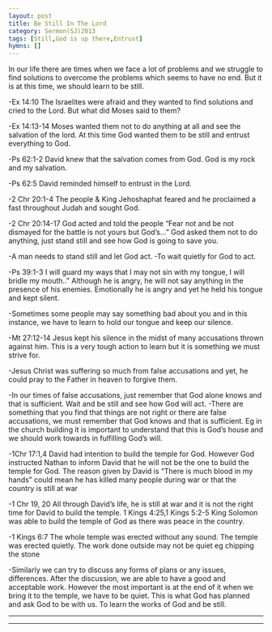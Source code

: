 ```yaml
---
layout: post
title: Be Still In The Lord
category: Sermon(SJ)2013
tags: [Still,God is up there,Entrust]
hymns: []
---
```

In our life there are times when we face a lot of problems and we struggle to find solutions to overcome the problems which seems to have no end. But it is at this time, we should learn to be still.

-Ex 14:10 
The Israelites were afraid and they wanted to find solutions and cried to the Lord. But what did Moses said to them?

-Ex 14:13-14 
Moses wanted them not to do anything at all and see the salvation of the lord. At this time God wanted them to be still and entrust everything to God.

-Ps 62:1-2 
David knew that the salvation comes from God. God is my rock and my salvation. 

-Ps 62:5 
David reminded himself to entrust in the Lord. 

-2 Chr 20:1-4 
The people & King Jehoshaphat feared and he proclaimed a fast throughout Judah and sought God. 

-2 Chr 20:14-17 
God acted and told the people  “Fear not and be not dismayed for the battle is not yours but God’s…” God asked them not to do anything, just stand still and see how God is going to save you.

-A man needs to stand still and let God act. -To wait quietly for God to act.

-Ps 39:1-3 I will guard my ways that I may not sin with my tongue, I will bridle my mouth..” 
Although he is angry, he will not say anything in the presence of his enemies. Emotionally he is angry and yet he held his tongue and kept silent.

-Sometimes some people may say something bad about you and in this instance, we have to learn to hold our tongue and keep our silence.

-Mt 27:12-14 Jesus kept his silence in the midst of many accusations thrown against him. This is a very tough action to learn but it is something we must strive for. 

-Jesus Christ was suffering so much from false accusations and yet, he could pray to the Father in heaven to forgive them. 

-In our times of false accusations, just remember that God alone knows and that is sufficient.  Wait and be still and see how God will act. -There are something that you find that things are not right or there are false accusations, we must remember that God knows and that is sufficient. 
Eg in the church building it is important to understand that this is God’s house and we should work towards in fulfilling God’s will.

-1Chr 17:1,4 David had intention to build the temple for God. However God instructed Nathan to inform David that he will not be the one to build the temple for God. The reason given by David is “There is much blood in my hands” could mean he has killed many people during war or that the country is still at war 

-1 Chr 19, 20 All through David’s life, he is still at war and it is not the right time for David to build the temple. 
1 Kings 4:25,1 Kings 5:2-5 King Solomon was able to build the temple of God as there was peace in the country. 

-1 Kings 6:7 The whole temple was erected without any sound. The temple was erected quietly. The work done outside may not be quiet eg chipping the stone

-Similarly we can try to discuss any forms of plans or any issues, differences. After the discussion, we are able to have a good and acceptable work.  However the most important is at the end of it when we bring it to the temple, we have to be quiet. This is what God has planned and ask God to be with us. To learn the works of God and be still.



----
****
